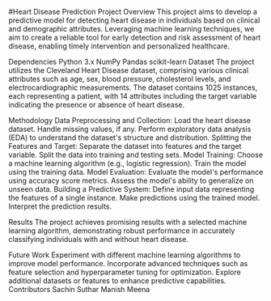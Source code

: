 #Heart Disease Prediction Project
Overview
This project aims to develop a predictive model for detecting heart disease in individuals based on clinical and demographic attributes. Leveraging machine learning techniques, we aim to create a reliable tool for early detection and risk assessment of heart disease, enabling timely intervention and personalized healthcare.

Dependencies
Python 3.x
NumPy
Pandas
scikit-learn
Dataset
The project utilizes the Cleveland Heart Disease dataset, comprising various clinical attributes such as age, sex, blood pressure, cholesterol levels, and electrocardiographic measurements. The dataset contains 1025 instances, each representing a patient, with 14 attributes including the target variable indicating the presence or absence of heart disease.

Methodology
Data Preprocessing and Collection:
Load the heart disease dataset.
Handle missing values, if any.
Perform exploratory data analysis (EDA) to understand the dataset's structure and distribution.
Splitting the Features and Target:
Separate the dataset into features and the target variable.
Split the data into training and testing sets.
Model Training:
Choose a machine learning algorithm (e.g., logistic regression).
Train the model using the training data.
Model Evaluation:
Evaluate the model's performance using accuracy score metrics.
Assess the model's ability to generalize on unseen data.
Building a Predictive System:
Define input data representing the features of a single instance.
Make predictions using the trained model.
Interpret the prediction results.

Results
The project achieves promising results with a selected machine learning algorithm, demonstrating robust performance in accurately classifying individuals with and without heart disease.

Future Work
Experiment with different machine learning algorithms to improve model performance.
Incorporate advanced techniques such as feature selection and hyperparameter tuning for optimization.
Explore additional datasets or features to enhance predictive capabilities.
Contributors
Sachin Suthar
Manish Meena

